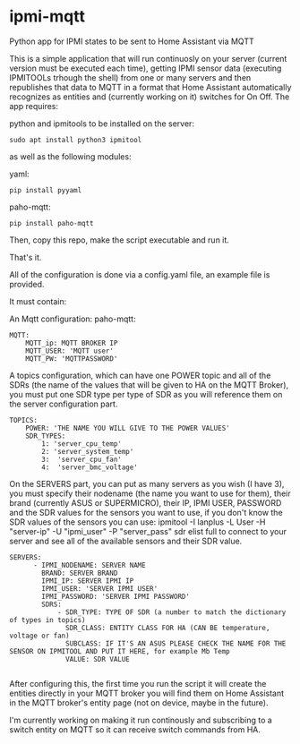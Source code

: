 # ipmi-mqtt
Python app for IPMI states to be sent to Home Assistant via MQTT

This is a simple application that will run continuosly on your server (current version must be executed each time), getting IPMI sensor data (executing IPMITOOLs trhough the shell) from one or many servers and then republishes that data to MQTT in a format that Home Assistant automatically recognizes as entities and (currently working on it) switches for On Off.
The app requires:

python and ipmitools to be installed on the server:
```
sudo apt install python3 ipmitool
```


as well as the following modules:

yaml:
```
pip install pyyaml
```


paho-mqtt:
```
pip install paho-mqtt
```

Then, copy this repo, make the script executable and run it.

That's it.


All of the configuration is done via a config.yaml file, an example file is provided.

It must contain:

An Mqtt configuration:
paho-mqtt:
```
MQTT:
    MQTT_ip: MQTT BROKER IP
    MQTT_USER: 'MQTT user'
    MQTT_PW: 'MQTTPASSWORD'

```


    
A topics configuration, which can have one POWER topic and all of the SDRs (the name of the values that will be given to HA on the MQTT Broker), you must put one SDR type per type of SDR as you will reference them on the server configuration part.



```
TOPICS:
    POWER: 'THE NAME YOU WILL GIVE TO THE POWER VALUES'
    SDR_TYPES:
        1: 'server_cpu_temp'
        2: 'server_system_temp'
        3:  'server_cpu_fan'
        4:  'server_bmc_voltage'

```



On the SERVERS part, you can put as many servers as you wish  (I have 3), you must specify their nodename (the name you want to use for them), their brand (currently ASUS or SUPERMICRO), their IP, IPMI USER, PASSWORD and the SDR values for the sensors you want to use, if you don't know the SDR values of the sensors you can use:
ipmitool -I lanplus -L User -H "server-ip" -U "ipmi_user" -P "server_pass" sdr elist full
to connect to your server and see all of the available sensors and their SDR value.



```
SERVERS:
      - IPMI_NODENAME: SERVER NAME
        BRAND: SERVER BRAND
        IPMI_IP: SERVER IPMI IP
        IPMI_USER: 'SERVER IPMI USER'
        IPMI_PASSWORD: 'SERVER IPMI PASSWORD'
        SDRS:
            - SDR_TYPE: TYPE OF SDR (a number to match the dictionary of types in topics)
              SDR_CLASS: ENTITY CLASS FOR HA (CAN BE temperature, voltage or fan)
              SUBCLASS: IF IT'S AN ASUS PLEASE CHECK THE NAME FOR THE SENSOR ON IPMITOOL AND PUT IT HERE, for example Mb Temp
              VALUE: SDR VALUE 


```



After configuring this, the first time you run the script it will create the entities directly in your MQTT broker you will find them on Home Assistant in the MQTT broker's entity page (not on device, maybe in the future).

I'm currently working on making it run continously and subscribing to a switch entity on MQTT so it can receive switch commands from HA.
